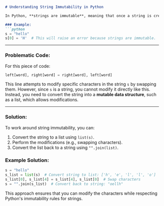 ```markdown
# Understanding String Immutability in Python

In Python, **strings are immutable**, meaning that once a string is created, its characters cannot be changed or modified directly. If you try to assign a value to a specific index of a string (e.g., `s[0] = 'x'`), Python will raise a `TypeError`.

### Example:
```python
s = "hello"
s[0] = 'H'  # This will raise an error because strings are immutable.
```

---

### Problematic Code:
For this piece of code:
```python
left[word], right[word] = right[word], left[word]
```

This line attempts to modify specific characters in the string `s` by swapping them. However, since `s` is a string, you cannot modify it directly like this. Instead, you need to convert the string into a **mutable data structure**, such as a list, which allows modifications.

---

### Solution:
To work around string immutability, you can:

1. Convert the string to a list using `list(s)`.
2. Perform the modifications (e.g., swapping characters).
3. Convert the list back to a string using `"".join(list)`.

### Example Solution:
```python
s = "hello"
s_list = list(s)  # Convert string to list: ['h', 'e', 'l', 'l', 'o']
s_list[0], s_list[4] = s_list[4], s_list[0]  # Swap characters
s = "".join(s_list)  # Convert back to string: "oellh"
```

This approach ensures that you can modify the characters while respecting Python's immutability rules for strings.
```